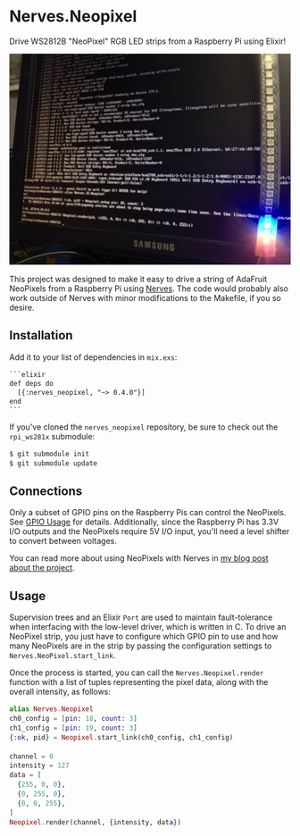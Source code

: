 # Nerves.Neopixel

Drive WS2812B "NeoPixel" RGB LED strips from a Raspberry Pi using Elixir!

![NeoPixel strip driven by a Raspberry Pi](nerves_neopixel_rgb.jpg)

This project was designed to make it easy to drive a string of AdaFruit
NeoPixels from a Raspberry Pi using [Nerves](http://nerves-project.org). The
code would probably also work outside of Nerves with minor modifications to the
Makefile, if you so desire.

## Installation

Add it to your list of dependencies in `mix.exs`:

    ```elixir
    def deps do
      [{:nerves_neopixel, "~> 0.4.0"}]
    end
    ```

If you've cloned the `nerves_neopixel` repository, be sure to check out the
`rpi_ws281x` submodule:

```sh
$ git submodule init
$ git submodule update
```

## Connections

Only a subset of GPIO pins on the Raspberry Pis can control the NeoPixels. See
[GPIO Usage](https://github.com/jgarff/rpi_ws281x#gpio-usage) for details.
Additionally, since the Raspberry Pi has 3.3V I/O outputs and the NeoPixels
require 5V I/O input, you'll need a level shifter to convert between voltages.

You can read more about using NeoPixels with Nerves in [my blog post about the
project](http://www.gregmefford.com/blog/2016/01/22/driving-neopixels-with-elixir-and-nerves).

## Usage

Supervision trees and an Elixir `Port` are used to maintain fault-tolerance when
interfacing with the low-level driver, which is written in C. To drive an
NeoPixel strip, you just have to configure which GPIO pin to use and how many
NeoPixels are in the strip by passing the configuration settings to
`Nerves.NeoPixel.start_link`.

Once the process is started, you can call the `Nerves.Neopixel.render` function
with a list of tuples representing the pixel data, along with the overall
intensity, as follows:

```elixir
alias Nerves.Neopixel
ch0_config = [pin: 18, count: 3]
ch1_config = [pin: 19, count: 3]
{:ok, pid} = Neopixel.start_link(ch0_config, ch1_config)

channel = 0
intensity = 127
data = [
  {255, 0, 0},
  {0, 255, 0},
  {0, 0, 255},
]
Neopixel.render(channel, {intensity, data})
```
